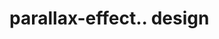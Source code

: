# parallax-effect.. design                                                                                                                                                                                                                                                  
                                     

